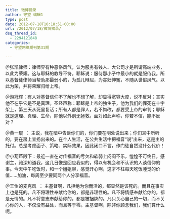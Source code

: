 ```yaml
---
title: 微博摘录
author: 守望 编辑1
type: post
date: 2012-07-18T10:18:51+00:00
url: /2012/07/18/微博摘录/
dsq_thread_id:
  - 2294121848
categories:
  - 守望网络期刊第31期

---
```

<!--more-->＠张凯律师：律师界有种恶俗风气，认为服务有钱人、大公司才是所谓高端业务，以此为荣耀。这与耶稣的教导不符。耶稣说：服侍那小子中最小的就是服侍我。所以基督徒侓师当帮助那最弱小的，为孤儿辩屈，为寡妇伸冤，不随从世俗风气。以此为荣，并将荣耀归给上帝。

＠游冠辉：有人对基督信仰不了解也不想了解，却显得宽容大度，说不反对；其实他不在乎它是不是真理。圣经声称：耶稣是上帝的独生子，他为我们的罪死在十字架上，第三天从死里复活；所有人都是罪人，若不悔改，都要受上帝的审判；耶稣就是道理、真理、生命，除他以外别无拯救。面对如此声称，你若不信，能不反对？

＠黄一琨  ： 主说，我在暗中告诉你们的，你们要在明处说出来；你们耳中所听的，要在房上宣扬出来的。在个人生活，在公共生活中把福音“说”出来，这是主的托付。总是考虑面子、策略、实际效果，因此闭口不言，作门徒自然没什么代价！

＠小葫芦殿下：最近一直在对传福音的亏欠和软弱上闷闷不乐，惶惶不可终日，感谢主，祂深知道我，这几日像是回应我似的，得以有机会和不认识的人谈信仰的事。今天中午吃饭时，和一个姐姐聊，感觉开心啊，这才不枉每天吃饭睡觉的价值&#8230;&#8230;加油，每周至少要同两个人分享福音。

＠王怡的麦克风  ： 主基督啊，凡拒绝为你而活的，都显然是该死的。而且在事实上也是死的。凡不将理性奉献给你的，都是非理性的。凡不将情感奉献给你的，都是无情的。凡不将意志奉献给你的，都是被捆绑的。凡只关心自己的一切，而不关心你的人，不仅没有益处，而且等于零。主基督啊，除非你顾念我们，我们算什么呢。